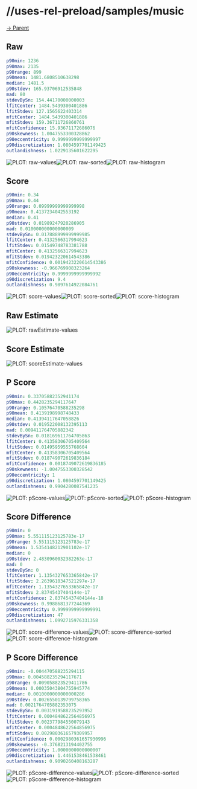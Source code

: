 
# //uses-rel-preload/samples/music

[→ Parent](../..)


## Raw


```yaml
p90min: 1236
p90max: 2135
p90range: 899
p90mean: 1481.6808510638298
median: 1481.5
p90stdev: 165.93706912535848
mad: 80
stdevBySn: 154.44170000000003
lfitCenter: 1484.5439300401886
lfitStdev: 127.1565622403314
mfitCenter: 1484.5439300401886
mfitStdev: 159.36711726860761
mfitConfidence: 15.93671172686076
p90skewness: 1.0047553300328862
p90eccentricity: 0.9999999999999997
p90discretization: 1.0804597701149425
outlandishness: 1.0229135601622295

```

![PLOT: raw-values](./raw/values.svg)![PLOT: raw-sorted](./raw/sorted.svg)![PLOT: raw-histogram](./raw/histogram.svg)
## Score


```yaml
p90min: 0.34
p90max: 0.44
p90range: 0.09999999999999998
p90mean: 0.4137234042553192
median: 0.41
p90stdev: 0.01989247920286905
mad: 0.010000000000000009
stdevBySn: 0.017888999999999985
lfitCenter: 0.4132566317994623
lfitStdev: 0.01549748783381788
mfitCenter: 0.4132566317994623
mfitStdev: 0.019423220614543386
mfitConfidence: 0.0019423220614543386
p90skewness: -0.966769908323264
p90eccentricity: 0.9999999999999992
p90discretization: 9.4
outlandishness: 0.9897614922084761

```

![PLOT: score-values](./score/values.svg)![PLOT: score-sorted](./score/sorted.svg)![PLOT: score-histogram](./score/histogram.svg)
## Raw Estimate

![PLOT: rawEstimate-values](./rawEstimate/values.svg)
## Score Estimate

![PLOT: scoreEstimate-values](./scoreEstimate/values.svg)
## P Score


```yaml
p90min: 0.33705882352941174
p90max: 0.4428235294117647
p90range: 0.10576470588235298
p90mean: 0.4139198998748433
median: 0.41394117647058826
p90stdev: 0.019522008132395113
mad: 0.009411764705882342
stdevBySn: 0.018169611764705863
lfitCenter: 0.41358306705409564
lfitStdev: 0.01495959555768604
mfitCenter: 0.41358306705409564
mfitStdev: 0.018749072619836184
mfitConfidence: 0.0018749072619836185
p90skewness: -1.0047553300328542
p90eccentricity: 1
p90discretization: 1.0804597701149425
outlandishness: 0.9904280087541235

```

![PLOT: pScore-values](./pScore/values.svg)![PLOT: pScore-sorted](./pScore/sorted.svg)![PLOT: pScore-histogram](./pScore/histogram.svg)
## Score Difference


```yaml
p90min: 0
p90max: 5.551115123125783e-17
p90range: 5.551115123125783e-17
p90mean: 1.5354148212901102e-17
median: 0
p90stdev: 2.4830960032382263e-17
mad: 0
stdevBySn: 0
lfitCenter: 1.1354327653365842e-17
lfitStdev: 2.2639610347521297e-17
mfitCenter: 1.1354327653365842e-17
mfitStdev: 2.83745437404144e-17
mfitConfidence: 2.83745437404144e-18
p90skewness: 0.9988681377244369
p90eccentricity: 0.9999999999999991
p90discretization: 47
outlandishness: 1.0992715976331358

```

![PLOT: score-difference-values](./score-difference/values.svg)![PLOT: score-difference-sorted](./score-difference/sorted.svg)![PLOT: score-difference-histogram](./score-difference/histogram.svg)
## P Score Difference


```yaml
p90min: -0.004470588235294115
p90max: 0.004588235294117671
p90range: 0.009058823529411786
p90mean: 0.00035043804755945774
median: 0.0010000000000000286
p90stdev: 0.0026550139799758365
mad: 0.0021764705882353075
stdevBySn: 0.0031919588235293952
lfitCenter: 0.0004848622564856975
lfitStdev: 0.002377984550079143
mfitCenter: 0.0004848622564856975
mfitStdev: 0.0029803616579309957
mfitConfidence: 0.0002980361657930996
p90skewness: -0.3768213194402755
p90eccentricity: 1.0000000000000007
p90discretization: 1.4461538461538461
outlandishness: 0.9090260408163287

```

![PLOT: pScore-difference-values](./pScore-difference/values.svg)![PLOT: pScore-difference-sorted](./pScore-difference/sorted.svg)![PLOT: pScore-difference-histogram](./pScore-difference/histogram.svg)
